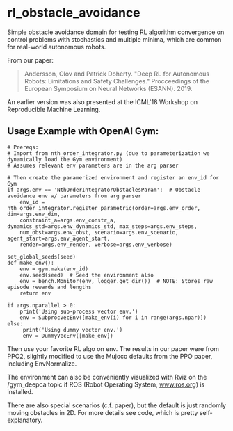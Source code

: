 # rl_obstacle_avoidance
Simple obstacle avoidance domain for testing RL algorithm convergence on control problems with stochastics and multiple minima, which are common for real-world autonomous robots.  

From our paper:
> Andersson, Olov and Patrick Doherty. "Deep RL for Autonomous Robots: Limitations and Safety Challenges." Procceedings of the European Symposium on Neural Networks (ESANN). 2019.

An earlier version was also presented at the ICML'18 Workshop on Reproducible Machine Learning.

## Usage Example with OpenAI Gym: ##

    # Prereqs:
    # Import from nth_order_integrator.py (due to parameterization we dynamically load the Gym environment)
    # Assumes relevant env parameters are in the arg parser
    
    # Then create the paramerized environment and register an env_id for Gym
    if args.env == 'NthOrderIntegratorObstaclesParam':  # Obstacle avoidance env w/ parameters from arg parser
        env_id = nth_order_integrator.register_parametric(order=args.env_order, dim=args.env_dim, 
        constraint_a=args.env_constr_a, dynamics_std=args.env_dynamics_std, max_steps=args.env_steps, 
        num_obst=args.env_obst, scenario=args.env_scenario, agent_start=args.env_agent_start, 
        render=args.env_render, verbose=args.env_verbose)

    set_global_seeds(seed)
    def make_env():
        env = gym.make(env_id) 
        env.seed(seed)  # Seed the environment also
        env = bench.Monitor(env, logger.get_dir())  # NOTE: Stores raw episode rewards and lengths
        return env

    if args.nparallel > 0:
        print('Using sub-process vector env.')
        env = SubprocVecEnv([make_env(i) for i in range(args.npar)])
    else:
         print('Using dummy vector env.')
         env = DummyVecEnv([make_env])    

Then use your favorite RL algo on env. The results in our paper were from PPO2, slightly modified to use the Mujoco defaults from the PPO paper, including EnvNormalize.
 
The environment can also be conveniently visualized with Rviz on the /gym_deepca topic if ROS (Robot Operating System, www.ros.org) is installed.

There are also special scenarios (c.f. paper), but the default is just randomly moving obstacles in 2D.
For more details see code, which is pretty self-explanatory. 
